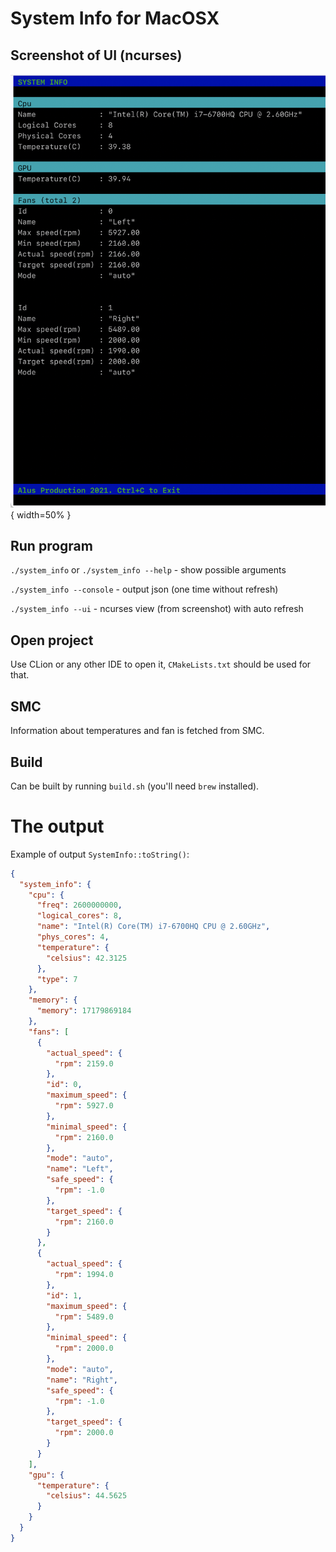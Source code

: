 # System Info for MacOSX

## Screenshot of UI (ncurses)

![alt text](screen.jpg?raw=true){ width=50\% }


## Run program

`./system_info` or `./system_info --help` - show possible arguments

`./system_info --console`                 - output json (one time without refresh)

`./system_info --ui`                      - ncurses view (from screenshot) with auto refresh

## Open project

Use CLion or any other IDE to open it, `CMakeLists.txt` should be used for that.

## SMC

Information about temperatures and fan is fetched from SMC.

## Build

Can be built by running `build.sh` (you'll need `brew` installed).

# The output

Example of output `SystemInfo::toString()`:

```json
{
  "system_info": {
    "cpu": {
      "freq": 2600000000,
      "logical_cores": 8,
      "name": "Intel(R) Core(TM) i7-6700HQ CPU @ 2.60GHz",
      "phys_cores": 4,
      "temperature": {
        "celsius": 42.3125
      },
      "type": 7
    },
    "memory": {
      "memory": 17179869184
    },
    "fans": [
      {
        "actual_speed": {
          "rpm": 2159.0
        },
        "id": 0,
        "maximum_speed": {
          "rpm": 5927.0
        },
        "minimal_speed": {
          "rpm": 2160.0
        },
        "mode": "auto",
        "name": "Left",
        "safe_speed": {
          "rpm": -1.0
        },
        "target_speed": {
          "rpm": 2160.0
        }
      },
      {
        "actual_speed": {
          "rpm": 1994.0
        },
        "id": 1,
        "maximum_speed": {
          "rpm": 5489.0
        },
        "minimal_speed": {
          "rpm": 2000.0
        },
        "mode": "auto",
        "name": "Right",
        "safe_speed": {
          "rpm": -1.0
        },
        "target_speed": {
          "rpm": 2000.0
        }
      }
    ],
    "gpu": {
      "temperature": {
        "celsius": 44.5625
      }
    }
  }
}
```

